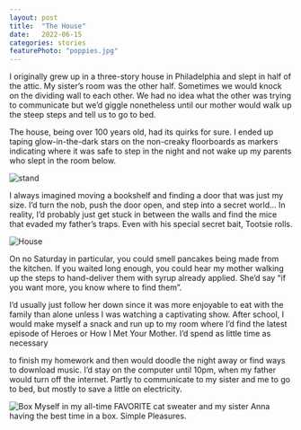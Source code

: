 ```yaml
---
layout: post
title:  "The House"
date:   2022-06-15
categories: stories
featurePhoto: "poppies.jpg"
---
```

I originally grew up in a three-story house in Philadelphia and slept in half of the attic. My sister’s room was the other half. Sometimes we would knock on the dividing wall to each other. We had no idea what the other was trying to communicate but we’d giggle nonetheless until our mother would walk up the steep steps and tell us to go to bed.

The house, being over 100 years old, had its quirks for sure. I ended up taping glow-in-the-dark stars on the non-creaky floorboards as markers indicating where it was safe to step in the night and not wake up my parents who slept in the room below.

![stand](https://user-images.githubusercontent.com/84204476/173957154-233d5b92-788e-499f-b993-8aa50ea2fdb9.jpg)

I always imagined moving a bookshelf and finding a door that was just my size. I’d turn the nob, push the door open, and step into a secret world… In reality, I’d probably just get stuck in between the walls and find the mice that evaded my father’s traps. Even with his special secret bait, Tootsie rolls.

![House](https://user-images.githubusercontent.com/84204476/173957267-15293a31-7a64-42e6-8f16-2fb350e8aa97.jpg)

On no Saturday in particular, you could smell pancakes being made from the kitchen. If you waited long enough, you could hear my mother walking up the steps to hand-deliver them with syrup already applied. She’d say “if you want more, you know where to find them”.

I’d usually just follow her down since it was more enjoyable to eat with the family than alone unless I was watching a captivating show. After school, I would make myself a snack and run up to my room where I’d find the latest episode of Heroes or How I Met Your Mother. I’d spend as little time as necessary

to finish my homework and then would doodle the night away or find ways to download music. I’d stay on the computer until 10pm, when my father would turn off the internet. Partly to communicate to my sister and me to go to bed, but mostly to save a little on electricity.

![Box](https://user-images.githubusercontent.com/84204476/173957637-a0b2e026-3253-4dec-9e60-9db5f6f575ba.jpg)
Myself in my all-time FAVORITE cat sweater and my sister Anna having the best time in a box. Simple Pleasures.
